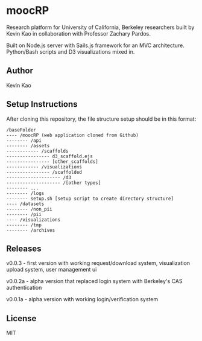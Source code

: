# moocRP
Research platform for University of California, Berkeley researchers built by Kevin Kao in collaboration with Professor Zachary Pardos.

Built on Node.js server with Sails.js framework for an MVC architecture. Python/Bash scripts and D3 visualizations mixed in.

## Author
Kevin Kao

## Setup Instructions
After cloning this repository, the file structure setup should be in this format:

````
/baseFolder
---- /moocRP (web application cloned from Github)
-------- /api
-------- /assets
------------ /scaffolds
---------------- d3_scaffold.ejs
---------------- [other_scaffolds]
------------ /visualizations
---------------- /scaffolded
-------------------- /d3
-------------------- /[other types]
-------- ...
-------- /logs
-------- setup.sh [setup script to create directory structure]
---- /datasets
-------- /non_pii
-------- /pii
---- /visualizations
-------- /tmp
-------- /archives
````

## Releases
v0.0.3 - first version with working request/download system, visualization upload system, user management ui

v0.0.2a - alpha version that replaced login system with Berkeley's CAS authentication

v0.0.1a - alpha version with working login/verification system

## License
MIT